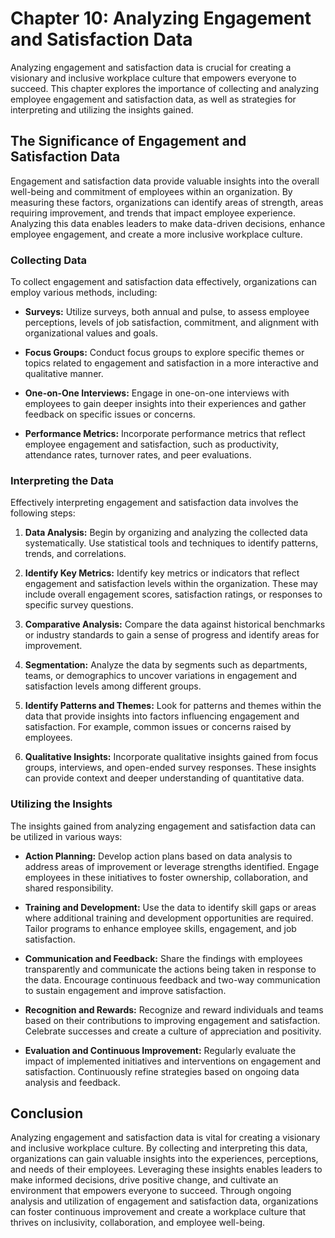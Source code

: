Chapter 10: Analyzing Engagement and Satisfaction Data
======================================================

Analyzing engagement and satisfaction data is crucial for creating a visionary and inclusive workplace culture that empowers everyone to succeed. This chapter explores the importance of collecting and analyzing employee engagement and satisfaction data, as well as strategies for interpreting and utilizing the insights gained.

The Significance of Engagement and Satisfaction Data
----------------------------------------------------

Engagement and satisfaction data provide valuable insights into the overall well-being and commitment of employees within an organization. By measuring these factors, organizations can identify areas of strength, areas requiring improvement, and trends that impact employee experience. Analyzing this data enables leaders to make data-driven decisions, enhance employee engagement, and create a more inclusive workplace culture.

### Collecting Data

To collect engagement and satisfaction data effectively, organizations can employ various methods, including:

* **Surveys:** Utilize surveys, both annual and pulse, to assess employee perceptions, levels of job satisfaction, commitment, and alignment with organizational values and goals.

* **Focus Groups:** Conduct focus groups to explore specific themes or topics related to engagement and satisfaction in a more interactive and qualitative manner.

* **One-on-One Interviews:** Engage in one-on-one interviews with employees to gain deeper insights into their experiences and gather feedback on specific issues or concerns.

* **Performance Metrics:** Incorporate performance metrics that reflect employee engagement and satisfaction, such as productivity, attendance rates, turnover rates, and peer evaluations.

### Interpreting the Data

Effectively interpreting engagement and satisfaction data involves the following steps:

1. **Data Analysis:** Begin by organizing and analyzing the collected data systematically. Use statistical tools and techniques to identify patterns, trends, and correlations.

2. **Identify Key Metrics:** Identify key metrics or indicators that reflect engagement and satisfaction levels within the organization. These may include overall engagement scores, satisfaction ratings, or responses to specific survey questions.

3. **Comparative Analysis:** Compare the data against historical benchmarks or industry standards to gain a sense of progress and identify areas for improvement.

4. **Segmentation:** Analyze the data by segments such as departments, teams, or demographics to uncover variations in engagement and satisfaction levels among different groups.

5. **Identify Patterns and Themes:** Look for patterns and themes within the data that provide insights into factors influencing engagement and satisfaction. For example, common issues or concerns raised by employees.

6. **Qualitative Insights:** Incorporate qualitative insights gained from focus groups, interviews, and open-ended survey responses. These insights can provide context and deeper understanding of quantitative data.

### Utilizing the Insights

The insights gained from analyzing engagement and satisfaction data can be utilized in various ways:

* **Action Planning:** Develop action plans based on data analysis to address areas of improvement or leverage strengths identified. Engage employees in these initiatives to foster ownership, collaboration, and shared responsibility.

* **Training and Development:** Use the data to identify skill gaps or areas where additional training and development opportunities are required. Tailor programs to enhance employee skills, engagement, and job satisfaction.

* **Communication and Feedback:** Share the findings with employees transparently and communicate the actions being taken in response to the data. Encourage continuous feedback and two-way communication to sustain engagement and improve satisfaction.

* **Recognition and Rewards:** Recognize and reward individuals and teams based on their contributions to improving engagement and satisfaction. Celebrate successes and create a culture of appreciation and positivity.

* **Evaluation and Continuous Improvement:** Regularly evaluate the impact of implemented initiatives and interventions on engagement and satisfaction. Continuously refine strategies based on ongoing data analysis and feedback.

Conclusion
----------

Analyzing engagement and satisfaction data is vital for creating a visionary and inclusive workplace culture. By collecting and interpreting this data, organizations can gain valuable insights into the experiences, perceptions, and needs of their employees. Leveraging these insights enables leaders to make informed decisions, drive positive change, and cultivate an environment that empowers everyone to succeed. Through ongoing analysis and utilization of engagement and satisfaction data, organizations can foster continuous improvement and create a workplace culture that thrives on inclusivity, collaboration, and employee well-being.
